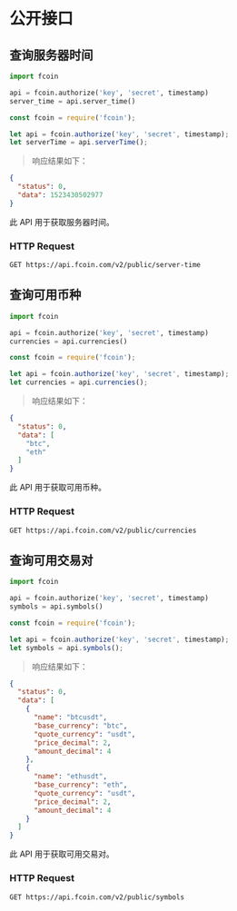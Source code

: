 # 公开接口

## 查询服务器时间

```python
import fcoin

api = fcoin.authorize('key', 'secret', timestamp)
server_time = api.server_time()
```

```javascript
const fcoin = require('fcoin');

let api = fcoin.authorize('key', 'secret', timestamp);
let serverTime = api.serverTime();
```

> 响应结果如下：

```json
{
  "status": 0,
  "data": 1523430502977
}
```

此 API 用于获取服务器时间。

### HTTP Request

`GET https://api.fcoin.com/v2/public/server-time`





## 查询可用币种

```python
import fcoin

api = fcoin.authorize('key', 'secret', timestamp)
currencies = api.currencies()
```

```javascript
const fcoin = require('fcoin');

let api = fcoin.authorize('key', 'secret', timestamp);
let currencies = api.currencies();
```

> 响应结果如下：

```json
{
  "status": 0,
  "data": [
    "btc",
    "eth"
  ]
}
```

此 API 用于获取可用币种。

### HTTP Request

`GET https://api.fcoin.com/v2/public/currencies`





## 查询可用交易对

```python
import fcoin

api = fcoin.authorize('key', 'secret', timestamp)
symbols = api.symbols()
```

```javascript
const fcoin = require('fcoin');

let api = fcoin.authorize('key', 'secret', timestamp);
let symbols = api.symbols();
```

> 响应结果如下：

```json
{
  "status": 0,
  "data": [
    {
      "name": "btcusdt",
      "base_currency": "btc",
      "quote_currency": "usdt",
      "price_decimal": 2,
      "amount_decimal": 4
    },
    {
      "name": "ethusdt",
      "base_currency": "eth",
      "quote_currency": "usdt",
      "price_decimal": 2,
      "amount_decimal": 4
    }
  ]
}
```

此 API 用于获取可用交易对。

### HTTP Request

`GET https://api.fcoin.com/v2/public/symbols`

